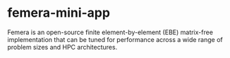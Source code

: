 # femera-mini-app
Femera is an open-source finite element-by-element (EBE) matrix-free implementation that can be tuned for performance across a wide range of problem sizes and HPC architectures.
